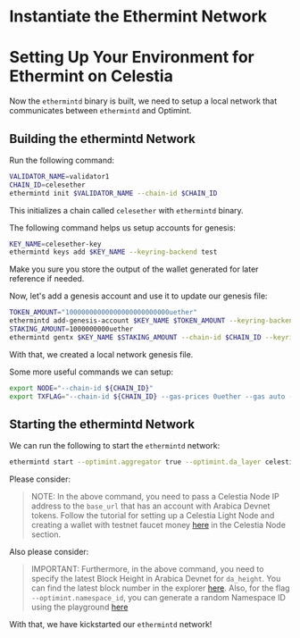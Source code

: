 # Instantiate the Ethermint Network

# Setting Up Your Environment for Ethermint on Celestia

Now the `ethermintd` binary is built, we need to setup a local network
that communicates between `ethermintd` and Optimint.

## Building the ethermintd Network

Run the following command:

```sh
VALIDATOR_NAME=validator1
CHAIN_ID=celesether
ethermintd init $VALIDATOR_NAME --chain-id $CHAIN_ID
```

This initializes a chain called `celesether` with `ethermintd` binary.

The following command helps us setup accounts for genesis:

```sh
KEY_NAME=celesether-key
ethermintd keys add $KEY_NAME --keyring-backend test
```

Make you sure you store the output of the wallet generated
for later reference if needed.

Now, let's add a genesis account and use it to update our genesis file:

```sh
TOKEN_AMOUNT="10000000000000000000000000uether"
ethermintd add-genesis-account $KEY_NAME $TOKEN_AMOUNT --keyring-backend test
STAKING_AMOUNT=1000000000uether
ethermintd gentx $KEY_NAME $STAKING_AMOUNT --chain-id $CHAIN_ID --keyring-backend test
```

With that, we created a local network genesis file.

Some more useful commands we can setup:

<!-- markdownlint-disable MD013 -->
```sh
export NODE="--chain-id ${CHAIN_ID}"
export TXFLAG="--chain-id ${CHAIN_ID} --gas-prices 0uether --gas auto --gas-adjustment 1.3"
```
<!-- markdownlint-enable MD013 -->

## Starting the ethermintd Network

We can run the following to start the `ethermintd` network:

<!-- markdownlint-disable MD013 -->
```sh
ethermintd start --optimint.aggregator true --optimint.da_layer celestia --optimint.da_config='{"base_url":"http://XXX.XXX.XXX.XXX:26658","timeout":60000000000,"gas_limit":6000000}' --optimint.namespace_id 000000000000FFFF --optimint.da_start_height XXXXX
```
<!-- markdownlint-enable MD013 -->

Please consider:

> NOTE: In the above command, you need to pass a Celestia Node IP address
  to the `base_url` that has an account with Arabica Devnet tokens. Follow
  the tutorial for setting up a Celestia Light Node and creating a wallet
  with testnet faucet money [here](./node-tutorial.md) in the Celestia Node section.

Also please consider:

> IMPORTANT: Furthermore, in the above command, you need to specify the latest
  Block Height in Arabica Devnet for `da_height`. You can find the latest block number
  in the explorer [here](https://explorer.celestia.observer/arabica). Also,
  for the flag `--optimint.namespace_id`, you can generate a random Namespace
  ID using the playground [here](https://go.dev/play/p/7ltvaj8lhRl)

With that, we have kickstarted our `ethermintd` network!
